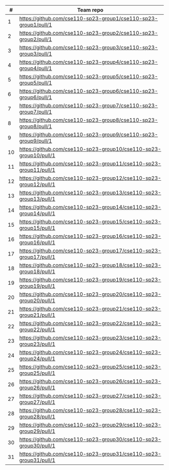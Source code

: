 <!-- https://github.com/cse110-sp23-group20/cse110-sp23-group20/pull/1 -->

\# | Team repo
--- | ---
1 | https://github.com/cse110-sp23-group1/cse110-sp23-group1/pull/1
2 | https://github.com/cse110-sp23-group2/cse110-sp23-group2/pull/1
3 | https://github.com/cse110-sp23-group3/cse110-sp23-group3/pull/1
4 | https://github.com/cse110-sp23-group4/cse110-sp23-group4/pull/1
5 | https://github.com/cse110-sp23-group5/cse110-sp23-group5/pull/1
6 | https://github.com/cse110-sp23-group6/cse110-sp23-group6/pull/1
7 | https://github.com/cse110-sp23-group7/cse110-sp23-group7/pull/1
8 | https://github.com/cse110-sp23-group8/cse110-sp23-group8/pull/1
9 | https://github.com/cse110-sp23-group9/cse110-sp23-group9/pull/1
10 | https://github.com/cse110-sp23-group10/cse110-sp23-group10/pull/1
11 | https://github.com/cse110-sp23-group11/cse110-sp23-group11/pull/1
12 | https://github.com/cse110-sp23-group12/cse110-sp23-group12/pull/1
13 | https://github.com/cse110-sp23-group13/cse110-sp23-group13/pull/1
14 | https://github.com/cse110-sp23-group14/cse110-sp23-group14/pull/1
15 | https://github.com/cse110-sp23-group15/cse110-sp23-group15/pull/1
16 | https://github.com/cse110-sp23-group16/cse110-sp23-group16/pull/1
17 | https://github.com/cse110-sp23-group17/cse110-sp23-group17/pull/1
18 | https://github.com/cse110-sp23-group18/cse110-sp23-group18/pull/1
19 | https://github.com/cse110-sp23-group19/cse110-sp23-group19/pull/1
20 | https://github.com/cse110-sp23-group20/cse110-sp23-group20/pull/1
21 | https://github.com/cse110-sp23-group21/cse110-sp23-group21/pull/1
22 | https://github.com/cse110-sp23-group22/cse110-sp23-group22/pull/1
23 | https://github.com/cse110-sp23-group23/cse110-sp23-group23/pull/1
24 | https://github.com/cse110-sp23-group24/cse110-sp23-group24/pull/1
25 | https://github.com/cse110-sp23-group25/cse110-sp23-group25/pull/1
26 | https://github.com/cse110-sp23-group26/cse110-sp23-group26/pull/1
27 | https://github.com/cse110-sp23-group27/cse110-sp23-group27/pull/1
28 | https://github.com/cse110-sp23-group28/cse110-sp23-group28/pull/1
29 | https://github.com/cse110-sp23-group29/cse110-sp23-group29/pull/1
30 | https://github.com/cse110-sp23-group30/cse110-sp23-group30/pull/1
31 | https://github.com/cse110-sp23-group31/cse110-sp23-group31/pull/1

